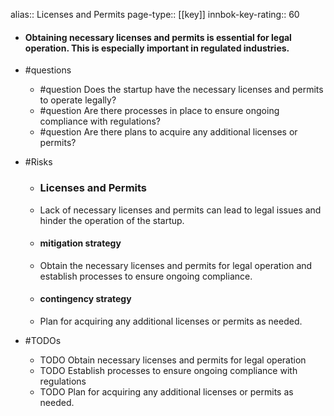 alias:: Licenses and Permits
page-type:: [[key]]
innbok-key-rating:: 60
- #### Obtaining necessary licenses and permits is essential for legal operation. This is especially important in regulated industries.
- #questions
  - #question Does the startup have the necessary licenses and permits to operate legally?
  - #question Are there processes in place to ensure ongoing compliance with regulations?
  - #question Are there plans to acquire any additional licenses or permits?
- #Risks

  - ### Licenses and Permits
  - Lack of necessary licenses and permits can lead to legal issues and hinder the operation of the startup.
  - #### mitigation strategy
  - Obtain the necessary licenses and permits for legal operation and establish processes to ensure ongoing compliance.
  - #### contingency strategy
  - Plan for acquiring any additional licenses or permits as needed.
- #TODOs
  - TODO Obtain necessary licenses and permits for legal operation
  - TODO  Establish processes to ensure ongoing compliance with regulations
  - TODO  Plan for acquiring any additional licenses or permits as needed.


